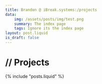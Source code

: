 ```yaml
---
title: Brandon @ iBreak.systems:/projects
data:
    img: /assets/posts/img/test.png
    summary: The index page
    tags: Ignore its the index page
layout: post.liquid
is_draft: false
---
```

# // Projects

{% include "posts.liquid" %}

<style>
    .side-bar {
        display: none;
    }
</style>